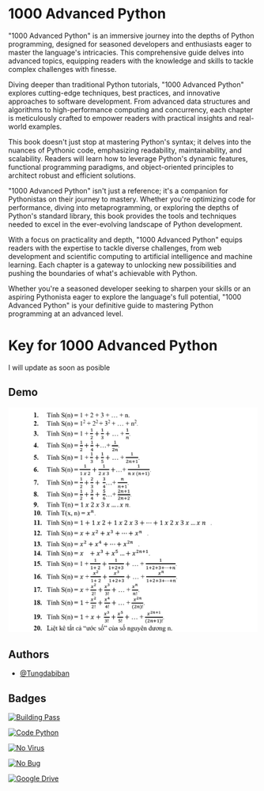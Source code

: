 
# 1000 Advanced Python


"1000 Advanced Python" is an immersive journey into the depths of Python programming, designed for seasoned developers and enthusiasts eager to master the language's intricacies. This comprehensive guide delves into advanced topics, equipping readers with the knowledge and skills to tackle complex challenges with finesse.

Diving deeper than traditional Python tutorials, "1000 Advanced Python" explores cutting-edge techniques, best practices, and innovative approaches to software development. From advanced data structures and algorithms to high-performance computing and concurrency, each chapter is meticulously crafted to empower readers with practical insights and real-world examples.

This book doesn't just stop at mastering Python's syntax; it delves into the nuances of Pythonic code, emphasizing readability, maintainability, and scalability. Readers will learn how to leverage Python's dynamic features, functional programming paradigms, and object-oriented principles to architect robust and efficient solutions.

"1000 Advanced Python" isn't just a reference; it's a companion for Pythonistas on their journey to mastery. Whether you're optimizing code for performance, diving into metaprogramming, or exploring the depths of Python's standard library, this book provides the tools and techniques needed to excel in the ever-evolving landscape of Python development.

With a focus on practicality and depth, "1000 Advanced Python" equips readers with the expertise to tackle diverse challenges, from web development and scientific computing to artificial intelligence and machine learning. Each chapter is a gateway to unlocking new possibilities and pushing the boundaries of what's achievable with Python.

Whether you're a seasoned developer seeking to sharpen your skills or an aspiring Pythonista eager to explore the language's full potential, "1000 Advanced Python" is your definitive guide to mastering Python programming at an advanced level.

# Key for 1000 Advanced Python

I will update as soon as posible


## Demo

![](https://raw.githubusercontent.com/Tungtaplamcoder/1000-advanced-python/main/img/debai1.png)


## Authors

- [@Tungdabiban](https://github.com/Tungtaplamcoder)


## Badges

[![Building Pass](https://img.shields.io/badge/Building-pass-green)]()

[![Code Python](https://img.shields.io/badge/Code-python-yellow)]()

[![No Virus](https://img.shields.io/badge/No-virus-blue)]()

[![No Bug](https://img.shields.io/badge/No-bug-orange)]()

[![Google Drive](https://img.shields.io/badge/Google-drive-yellow)](https://drive.google.com/drive/folders/1m92cMiAN9SlwDwu3j_nmE4qaswS8cr6f?usp=sharing)


